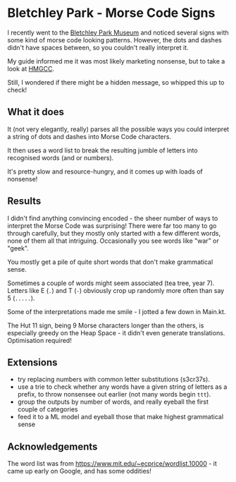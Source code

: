 # Bletchley Park - Morse Code Signs

I recently went to the [Bletchley Park Museum](https://bletchleypark.org.uk/) and noticed several signs with some kind of morse code looking patterns.
However, the dots and dashes didn't have spaces between, so you couldn't really interpret it.

My guide informed me it was most likely marketing nonsense, but to take a look at [HMGCC](https://www.hmgcc.gov.uk/).

Still, I wondered if there might be a hidden message, so whipped this up to check!

## What it does

It (not very elegantly, really) parses all the possible ways you could interpret a string of dots and dashes into Morse Code characters.

It then uses a word list to break the resulting jumble of letters into recognised words (and or numbers).

It's pretty slow and resource-hungry, and it comes up with loads of nonsense!

## Results

I didn't find anything convincing encoded - the sheer number of ways to interpret the Morse Code was surprising!
There were far too many to go through carefully, but they mostly only started with a few different words, none of them all that intriguing.
Occasionally you see words like "war" or "geek".

You mostly get a pile of quite short words that don't make grammatical sense.

Sometimes a couple of words might seem associated (tea tree, year 7). Letters like E (`.`) and T (`-`) obviously crop up randomly more often than say 5 (`.....`).

Some of the interpretations made me smile - I jotted a few down in Main.kt.

The Hut 11 sign, being 9 Morse characters longer than the others, is especially greedy on the Heap Space - it didn't even generate translations. Optimisation required! 

## Extensions

- try replacing numbers with common letter substitutions (s3cr37s).
- use a trie to check whether any words have a given string of letters as a prefix, to throw nonsensee out earlier (not many words begin `ttt`).
- group the outputs by number of words, and really eyeball the first couple of categories
- feed it to a ML model and eyeball those that make highest grammatical sense

## Acknowledgements

The word list was from https://www.mit.edu/~ecprice/wordlist.10000 - it came up early on Google, and has some oddities!
